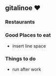 ## gitalinoe :heart:

### Restaurants

### Good Places to eat

- insert line space

### Things to do
- run after work
